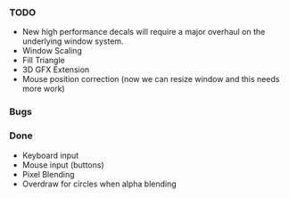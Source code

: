 ### TODO
* New high performance decals will require a major overhaul on the underlying window system.
* Window Scaling
* Fill Triangle
* 3D GFX Extension
* Mouse position correction (now we can resize window and this needs more work)

### Bugs


### Done
* Keyboard input
* Mouse input (buttons)
* Pixel Blending
* Overdraw for circles when alpha blending
